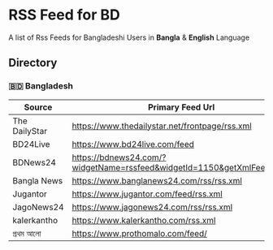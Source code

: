 # RSS Feed for BD
A list of Rss Feeds for Bangladeshi Users in **Bangla** & **English** Language

## Directory

### 🇧🇩 Bangladesh
Source | Primary Feed Url | All Feeds 
-------|------------------|---------- 
The DailyStar | https://www.thedailystar.net/frontpage/rss.xml | https://www.thedailystar.net/rss 
BD24Live | https://www.bd24live.com/feed |  
BDNews24 | https://bdnews24.com/?widgetName=rssfeed&widgetId=1150&getXmlFeed=true |  
Bangla News | https://www.banglanews24.com/rss/rss.xml |  
Jugantor | https://www.jugantor.com/feed/rss.xml |  
JagoNews24 | https://www.jagonews24.com/rss/rss.xml |  
kalerkantho | https://www.kalerkantho.com/rss.xml |  
প্রথম আলো | https://www.prothomalo.com/feed/ | 
